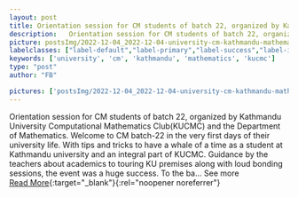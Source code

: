 ```yaml
---
layout: post
title: Orientation session for CM students of batch 22, organized by Kathmandu University Computational Mathematics Club(KUCMC) and the Department of Mathematics.
description:   Orientation session for CM students of batch 22, organized by Kathmandu University Computational Mathematics Club(KUCMC) and the Department of Mathematics.   Welcome to CM batch-22 in the very first days of their university life. With tips and tricks to have a whale of a time as a student at Kathmandu university and an integral part of KUCMC. Guidance by the teachers about academics to touring KU premises along with loud bonding sessions, the event was a huge success.   To the ba…  See more   
picture: postsImg/2022-12-04_2022-12-04-university-cm-kathmandu-mathematics-kucm_0.png
labelclasses: ["label-default","label-primary","label-success","label-info","label-warning","label-danger"]
keywords: ['university', 'cm', 'kathmandu', 'mathematics', 'kucmc']
type: "post"
author: "FB"

pictures: ['postsImg/2022-12-04_2022-12-04-university-cm-kathmandu-mathematics-kucm_0.png', 'postsImg/2022-12-04_2022-12-04-university-cm-kathmandu-mathematics-kucm_1.png', 'postsImg/2022-12-04_2022-12-04-university-cm-kathmandu-mathematics-kucm_2.png', 'postsImg/2022-12-04_2022-12-04-university-cm-kathmandu-mathematics-kucm_3.png', 'postsImg/2022-12-04_2022-12-04-university-cm-kathmandu-mathematics-kucm_4.png']
---
```

  Orientation session for CM students of batch 22, organized by Kathmandu University Computational Mathematics Club(KUCMC) and the Department of Mathematics.   Welcome to CM batch-22 in the very first days of their university life. With tips and tricks to have a whale of a time as a student at Kathmandu university and an integral part of KUCMC. Guidance by the teachers about academics to touring KU premises along with loud bonding sessions, the event was a huge success.   To the ba…  See more   <br>[Read More](#){:target="_blank"}{:rel="noopener noreferrer"}